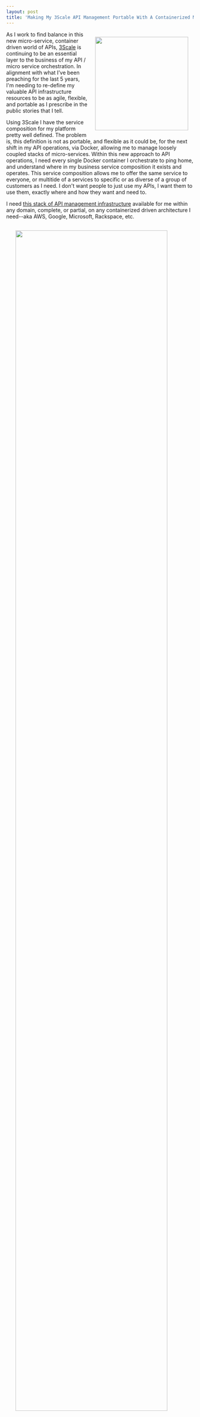 ```yaml
---
layout: post
title: 'Making My 3Scale API Management Portable With A Containerized Micro-Services'
---
```

<p><a href="http://bit.ly/13esk6Q"><img style="padding: 15px;" src="https://s3.amazonaws.com/kinlane-productions/api-service-providers/3Scale/3scale-logo.png" alt="" width="250" align="right" /></a></p>
<p>As I work to find balance in this new micro-service, container driven world of APIs, <a href="http://bit.ly/13esk6Q">3Scale</a> is continuing to be an essential layer to the business of my API / micro service orchestration. In alignment with what I&rsquo;ve been preaching for the last 5 years, I'm needing to re-define my valuable API infrastructure resources to be as agile, flexible, and portable as I prescribe in the public stories that I tell.</p>
<p>Using 3Scale I have the service composition for my platform pretty well defined. The problem is, this definition is not as portable, and flexible as it could be, for the next shift in my API operations, via Docker, allowing me to manage loosely coupled stacks of micro-services. Within this new approach to API operations, I need every single Docker container I orchestrate to ping home, and understand where in my business service composition it exists and operates. This service composition allows me to offer the same service to everyone, or multitide of a services to specific or as diverse of a group of customers as I need. I don't want people to just use my APIs, I want them to use them, exactly where and how they want and need to.</p>
<p>I need <a href="https://support.3scale.net/reference/active-docs">this stack of API management infrastructure</a> available for me within any domain, complete, or partial, on any containerized driven architecture I need--aka AWS, Google, Microsoft, Rackspace, etc.</p>
<p><img style="padding: 15px; display: block; margin-left: auto; margin-right: auto;" src="https://s3.amazonaws.com/kinlane-productions/api-service-providers/3Scale/3scale-interactive-documentation.png" alt="" width="90%" /></p>
<p>Even if this infrastructure is just a proxy of the 3Scale infrastructure API, I need it portable, living as a proxy anywhere I need it. I also need to be able to transform (maybe <a href="http://apitools.org">APITools</a>?) along the way. I need a moodular set of 3Scale API management infrastructure to design my own API infrastructure no matter wherever it lives in the cloud, or on-premise, even if it is in my closet on a Raspberry Pi, or wifi router for my home.</p>
<p>I can sign up new users to my API infrastructure, and allow them to access and consume any API resources I am serving up. I use this same infrastructure to build my applications, as well as make it accessible it to my consumers. At any point one of my consumers, needs to become a provider&mdash;I need their infrastructure to be portable, transferrable, and as flexible as it possibly can.</p>
<p>To accommodate the next wave of API growth I need my news API to be as flexible as possible for my needs, and I need to be able to also deploy it in any of my clients infrastructure, when I need. This enters a whole new realm of <a href="http://apievangelist.com/2014/01/30/what-will-it-take-to-sell-my-api-as-a-wholesale-resource/">wholesale API deployment and management</a>. I can now segment usage of my APIs beyond just my own management service composition, and through my containerized deployment infrastructure, I can add entirely new dimension to my architecture. The only thing I need is for my 3Scale infrastructure to be portable, containerized, and reusable&mdash;and since3Scae practices what it preaches, and has an API, I can move forward with my ideas.</p>
<p>All of this is doable for me because 3Scale has an API for their API infrastructure (*mind blown*), I just need to design the right Docker image to proxy the API(s), and extend it in as I need. As I do with all of my micro-services, I&rsquo;m going to use Swagger to drive the functionality. I can take the Swagger definition for the entire stack of 3Scale API management resources, and include or omit each endpoint as I need&mdash;delivering exactly the API management stack I need</p>
<p>More to come on my 3Scale API management micro-service Docker image, as I roll it off the assembly line.</p>